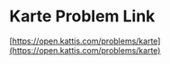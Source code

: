 # Karte Problem Link
[https://open.kattis.com/problems/karte](https://open.kattis.com/problems/karte)